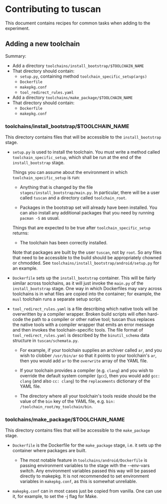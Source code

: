 
Contributing to tuscan
======================

This document contains recipes for common tasks when adding to the
experiment.


## Adding a new toolchain

Summary:

- Add a directory `toolchains/install_bootstrap/$TOOLCHAIN_NAME`
- That directory should contain:
  - `setup.py`, containing method `toolchain_specific_setup(args)`
  - `Dockerfile`
  - `makepkg.conf`
  - `tool_redirect_rules.yaml`
- Add a directory `toolchains/make_package/$TOOLCHAIN_NAME`
- That directory should contain:
  - `Dockerfile`
  - `makepkg.conf`

### toolchains/install_bootstrap/$TOOLCHAIN_NAME

This directory contains files that will be accessible to the
`install_bootstrap` stage.

- `setup.py` is used to install the toolchain. You must write a method
  called `toolchain_specific_setup`, which shall be run at the end of
  the `install_bootstrap` stage.

  Things you can assume about the environment in which
  `toolchain_specific_setup` is run:

  - Anything that is changed by the file
    `stages/install_bootstrap/main.py`. In particular, there will be a
    user called `tuscan` and a directory called `toolchain_root`.

  - Packages in the bootstrap set will already have been installed. You
    can also install any additional packages that you need by running
    `pacman -S` as usual.

  Things that are expected to be true after `toolchain_specific_setup`
  returns:

  - The toolchain has been correctly installed.

  Note that packages are built by the user `tuscan`, not by `root`. So
  any files that need to be accessible to the build should be
  appropriately chowned or chmodded. See
  `toolchains/install_bootstrap/android/setup.py` for an example.

- `Dockerfile` sets up the `install_bootstrap` container. This will be
  fairly similar across toolchains, as it will just invoke the `main.py`
  of the `install_bootstrap` stage. One way in which Dockerfiles may
  vary across toolchains is in what files are copied into the container;
  for example, the `musl` toolchain runs a separate setup script.

- `tool_redirect_rules.yaml` is a file describing which native tools will
  be overwritten by a compiler wrapper. Broken build scripts will often
  hard-code the path to a compiler or other native tool; tuscan thus
  replaces the native tools with a compiler wrapper that emits an error
  message and then invokes the toolchain-specific tools. The file format
  of `tool_redirect_rules.yaml` is described by the `binutil_schema` data
  structure in `tuscan/schemata.py`.

  - For example, if your toolchain supplies an archiver called `ar`,
    and you wish to clobber `/usr/bin/ar` so that it points to your
    toolchain's `ar`, then you would add `ar` to the `overwrite` array
    of the YAML file.

  - If your toolchain provides a compiler (e.g. `clang`) and you wish to
    override the default system compiler (`gcc`), then you would add
    `gcc: clang` (and also `cc: clang`) to the `replacements` dictionary
    of the YAML file.

  - The directory where all your toolchain's tools reside should be the
    value of the `bin` key of the YAML file, e.g.
    `bin: /toolchain_root/my_toolchain/bin`.


### toolchains/make_package/$TOOLCHAIN_NAME

This directory contains files that will be accessible to the
`make_package` stage.

- `Dockerfile` is the Dockerfile for the `make_package` stage, i.e. it
  sets up the container where packages are built.

  - The most notable feature in `toolchains/android/Dockerfile` is
    passing environment variables to the stage with the --env-vars
    switch. Any environment variables passed this way will be passed
    directly to makepkg. It is not recommended to set environment
    variables in `makepkg.conf`, as this is somewhat unreliable.

- `makepkg.conf` can in most cases just be copied from vanilla. One can
  use it, for example, to set the -j flag for Make.
